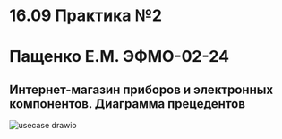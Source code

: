 # 16.09 Практика №2
# Пащенко Е.М. ЭФМО-02-24
## Интернет-магазин приборов и электронных компонентов. Диаграмма прецедентов
![usecase drawio](https://github.com/user-attachments/assets/65f8ebf7-baaf-4bc9-bdab-ebaec1d13ed1)
